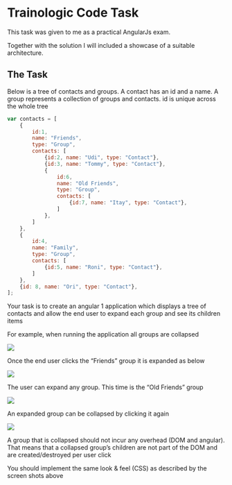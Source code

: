 # Trainologic Code Task #
This task was given to me as a practical AngularJs exam.

Together with the solution I will included a showcase of a suitable architecture.

## The Task ##
Below is a tree of contacts and groups. A contact has an id and a name. A group represents a collection of groups and contacts. id is unique across the whole tree

```javascript 1.8
var contacts = [
    {
        id:1,
        name: "Friends",
        type: "Group",
        contacts: [
            {id:2, name: "Udi", type: "Contact"},
            {id:3, name: "Tommy", type: "Contact"},
            {
                id:6,
                name: "Old Friends",
                type: "Group",
                contacts: [
                    {id:7, name: "Itay", type: "Contact"},
                ]
            },
        ]
    },
    {
        id:4,
        name: "Family",
        type: "Group",
        contacts: [
            {id:5, name: "Roni", type: "Contact"},
        ]
    },
    {id: 8, name: "Ori", type: "Contact"},
];
```
Your task is to create an angular 1 application which displays a tree of contacts and allow the end user to expand each group and see its children items

For example, when running the application all groups are collapsed

![](https://user-images.githubusercontent.com/18151275/30758500-56cfc7f8-9fdb-11e7-8385-4283df208945.png)

Once the end user clicks the “Friends” group it is expanded as below

![](https://user-images.githubusercontent.com/18151275/30758501-56d1019a-9fdb-11e7-9a49-aa8ae5a6918d.png)

The user can expand any group. This time is the “Old Friends” group

![](https://user-images.githubusercontent.com/18151275/30758499-56cc373c-9fdb-11e7-9c01-8a0193ab7d15.png)

An expanded group can be collapsed by clicking it again

![](https://user-images.githubusercontent.com/18151275/30758502-56d1b0b8-9fdb-11e7-9c1a-17aa18cbb06a.png)

A group that is collapsed should not incur any overhead (DOM and angular). That means that a collapsed group’s children are not part of the DOM and are created/destroyed per user click

You should implement the same look & feel (CSS) as described by the screen shots above